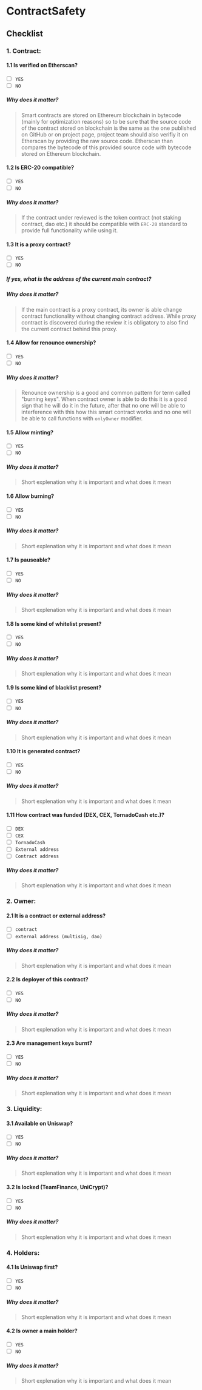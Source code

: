 # ContractSafety

## Checklist

### 1. Contract:

#### 1.1 Is verified on Etherscan?
  * [ ] `YES`
  * [ ] `NO`
  ##### Why does it matter?
  > Smart contracts are stored on Ethereum blockchain in bytecode (mainly for optimization reasons) so to be sure that the source code of the contract stored on blockchain is the same as the one published on GitHub or on project page, project team should also verifiy it on Etherscan by providing the raw source code. Etherscan than compares the bytecode of this provided source code with bytecode stored on Ethereum blockchain.

#### 1.2 Is ERC-20 compatible?
  * [ ] `YES`
  * [ ] `NO`
  ##### Why does it matter?
  > If the contract under reviewed is the token contract (not staking contract, dao etc.) it should be compatible with `ERC-20` standard to provide full functionality while using it.

#### 1.3 It is a proxy contract?
  * [ ] `YES`
  * [ ] `NO`
 
  ##### If yes, what is the address of the current main contract?
  
  ##### Why does it matter?
  > If the main contract is a proxy contract, its owner is able change contract functionality without changing contract address. While proxy contract is discovered during the review it is obligatory to also find the current contract behind this proxy.
  
#### 1.4 Allow for renounce ownership?
  * [ ] `YES`
  * [ ] `NO`
  ##### Why does it matter?
  > Renounce ownership is a good and common pattern for term called "burning keys". When contract owner is able to do this it is a good sign that he will do it in the future, after that no one will be able to interference with this how this smart contract works and no one will be able to call functions with `onlyOwner` modifier.
 
#### 1.5 Allow minting?
  * [ ] `YES`
  * [ ] `NO`
  ##### Why does it matter?
  > Short explenation why it is important and what does it mean

#### 1.6 Allow burning?
  * [ ] `YES`
  * [ ] `NO`
  ##### Why does it matter?
  > Short explenation why it is important and what does it mean

#### 1.7 Is pauseable?
  * [ ] `YES`
  * [ ] `NO`
  ##### Why does it matter?
  > Short explenation why it is important and what does it mean

#### 1.8 Is some kind of whitelist present?
  * [ ] `YES`
  * [ ] `NO`
  ##### Why does it matter?
  > Short explenation why it is important and what does it mean

#### 1.9 Is some kind of blacklist present?
  * [ ] `YES`
  * [ ] `NO`
  ##### Why does it matter?
  > Short explenation why it is important and what does it mean

#### 1.10 It is generated contract?
  * [ ] `YES`
  * [ ] `NO`
  ##### Why does it matter?
  > Short explenation why it is important and what does it mean
 
#### 1.11 How contract was funded (DEX, CEX, TornadoCash etc.)?
  * [ ] `DEX`
  * [ ] `CEX`
  * [ ] `TornadoCash`
  * [ ] `External address`
  * [ ] `Contract address`
  ##### Why does it matter?
  > Short explenation why it is important and what does it mean

### 2. Owner:

#### 2.1 It is a contract or external address?
  * [ ] `contract`
  * [ ] `external address (multisig, dao)`
  ##### Why does it matter?
  > Short explenation why it is important and what does it mean

#### 2.2 Is deployer of this contract?
  * [ ] `YES`
  * [ ] `NO`
  ##### Why does it matter?
  > Short explenation why it is important and what does it mean

#### 2.3 Are management keys burnt?
  * [ ] `YES`
  * [ ] `NO`
  ##### Why does it matter?
  > Short explenation why it is important and what does it mean

### 3. Liquidity:

#### 3.1 Available on Uniswap?
  * [ ] `YES`
  * [ ] `NO`
  ##### Why does it matter?
  > Short explenation why it is important and what does it mean

#### 3.2 Is locked (TeamFinance, UniCrypt)?
  * [ ] `YES`
  * [ ] `NO`
  ##### Why does it matter?
  > Short explenation why it is important and what does it mean

### 4. Holders:

#### 4.1 Is Uniswap first?
  * [ ] `YES`
  * [ ] `NO`
  ##### Why does it matter?
  > Short explenation why it is important and what does it mean

#### 4.2 Is owner a main holder?
  * [ ] `YES`
  * [ ] `NO`
  ##### Why does it matter?
  > Short explenation why it is important and what does it mean
